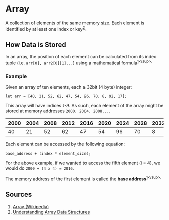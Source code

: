 # Array
A collection of elements of the same memory size. Each element is identified by at least one index or key<sup>[2](https://dev.to/m__mdy__m/understanding-array-data-structures-8do)</sup>.

## How Data is Stored
In an array, the position of each element can be calculated from its index tuple (i.e. `arr[0], arr2[0][1]...`) using a mathematical formula<sup>[1](https://en.wikipedia.org/wiki/Array_(data_structure))</sup>. 

### Example
Given an array of ten elements, each a 32bit (4 byte) integer: 

```
let arr = [40, 21, 52, 62, 47, 54, 96, 70, 8, 92, 17];
```

This array will have indices *1-9*. As such, each element of the array might be stored at memory addresses `2000, 2004, 2008...`. 


|2000|2004|2008|2012|2016|2020|2024|2028|2032|2036|2040|
|----|----|----|----|----|----|----|----|----|----|----|
|40|21|52|62|47|54|96|70|8|92|17|

Each element can be accessed by the following equation:

```
base_address + (index * element_size);
```

For the above example, if we wanted to access the fifth element (i = 4), we would do `2000 + (4 x 4) = 2016`.

The memory address of the first element is called the **base address**<sup>[1](https://en.wikipedia.org/wiki/Array_(data_structure))</sup>.

## Sources
1. [Array (Wikipedia)](https://en.wikipedia.org/wiki/Array_(data_structure))
2. [Understanding Array Data Structures](https://dev.to/m__mdy__m/understanding-array-data-structures-8do)